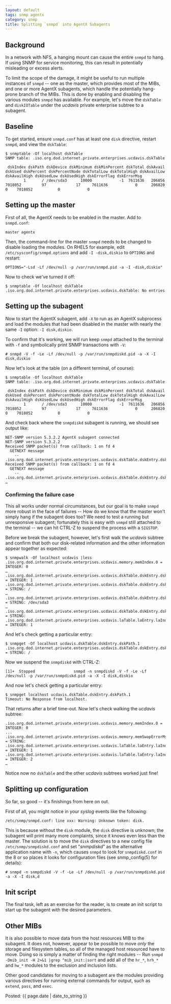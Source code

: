 ```yaml
---
layout: default
tags: snmp agentx
category: snmp
title: Splitting `snmpd` into AgentX Subagents
---
```


Background
----------

In a network with NFS, a hanging mount can cause the entire `snmpd` to hang. If
using SNMP for service monitoring, this can result in potentially misleading or
excess alerts.

To limit the scope of the damage, it might be useful to run multiple instances
of `snmpd` -- one as the master, which provides most of the MIBs, and one or
more AgentX subagents, which handle the potentially hang-prone branch of the
MIBs. This is done by enabling and disabling the various modules `snmpd` has
available. For example, let's move the `dskTable` and `diskIOTable` under the
*ucdavis* private enterprise subtree to a subagent.

Baseline
--------

To get started, ensure `snmpd.conf` has at least one `disk` directive, restart
`snmpd`, and view the `dskTable`:

```
$ snmptable -Of localhost dskTable
SNMP table: .iso.org.dod.internet.private.enterprises.ucdavis.dskTable

 dskIndex dskPath dskDevice dskMinimum dskMinPercent dskTotal dskAvail dskUsed dskPercent dskPercentNode dskTotalLow dskTotalHigh dskAvailLow dskAvailHigh dskUsedLow dskUsedHigh dskErrorFlag dskErrorMsg
        1       / /dev/sda3      10000            -1  7611636   206856 7018052         97             17     7611636            0      206820            0    7018052           0            0
```

Setting up the master
---------------------

First of all, the AgentX needs to be enabled in the master. Add to `snmpd.conf`:

```
master agentx
```

Then, the command-line for the master `snmpd` needs to be changed to disable
loading the modules. On RHEL5 for example, edit `/etc/sysconfig/snmpd.options`
and add `-I -disk,diskio` to `OPTIONS` and restart:

```
OPTIONS="-Lsd -Lf /dev/null -p /var/run/snmpd.pid -a -I -disk,diskio"
```

Now to check we've turned it off:

```
$ snmptable -Of localhost dskTable
.iso.org.dod.internet.private.enterprises.ucdavis.dskTable: No entries
```

Setting up the subagent
-----------------------

Now to start the AgentX subagent, add `-X` to run as an AgentX subprocess and
load the modules that had been disabled in the master with nearly the same `-I`
option: `-I disk,diskio`.

To confirm that it's working, we will run keep `snmpd` attached to the terminal
with `-f` and symbolically print SNMP transactions with `-V`:

```
# snmpd -V -f -Le -Lf /dev/null -p /var/run/snmpdiskd.pid -a -X -I disk,diskio
```

Now let's look at the table (on a different terminal, of course):

```
$ snmptable -Of localhost dskTable
SNMP table: .iso.org.dod.internet.private.enterprises.ucdavis.dskTable

 dskIndex dskPath dskDevice dskMinimum dskMinPercent dskTotal dskAvail dskUsed dskPercent dskPercentNode dskTotalLow dskTotalHigh dskAvailLow dskAvailHigh dskUsedLow dskUsedHigh dskErrorFlag dskErrorMsg
        1       / /dev/sda3      10000            -1  7611636   206856 7018052         97             17     7611636            0      206820            0    7018052           0            0
```

And check back where the `snmpdiskd` subagent is running, we should see output like:

```
NET-SNMP version 5.3.2.2 AgentX subagent connected
NET-SNMP version 5.3.2.2
Received SNMP packet(s) from callback: 1 on fd 4
  GETNEXT message
    -- .iso.org.dod.internet.private.enterprises.ucdavis.dskTable.dskEntry.dskIndex
Received SNMP packet(s) from callback: 1 on fd 4
  GETNEXT message
    -- .iso.org.dod.internet.private.enterprises.ucdavis.dskTable.dskEntry.dskIndex.1
…
```

### Confirming the failure case

This all works under normal circumstances, but our goal is to make `snmpd` more
robust in the face of failures -- How do we know that the master won't simply
hang if the subagent does too? We need to test a running but unresponsive
subagent; fortunately this is easy with `snmpd` still attached to the terminal
-- we can hit CTRL-Z to suspend the process with a `SIGSTOP`.

Before we break the subagent, however, let's first walk the *ucdavis* subtree
and confirm that both our disk-related information and the other information
appear together as expected:

```
$ snmpwalk -Of localhost ucdavis |less
.iso.org.dod.internet.private.enterprises.ucdavis.memory.memIndex.0 = INTEGER: 0
…
.iso.org.dod.internet.private.enterprises.ucdavis.dskTable.dskEntry.dskIndex.1 = INTEGER: 1
.iso.org.dod.internet.private.enterprises.ucdavis.dskTable.dskEntry.dskPath.1 = STRING: /
…
.iso.org.dod.internet.private.enterprises.ucdavis.dskTable.dskEntry.dskDevice.1 = STRING: /dev/sda3
…
.iso.org.dod.internet.private.enterprises.ucdavis.dskTable.dskEntry.dskErrorMsg.1 = STRING:
.iso.org.dod.internet.private.enterprises.ucdavis.laTable.laEntry.laIndex.1 = INTEGER: 1
```

And let's check getting a particular entry:

```
$ snmpget -Of localhost ucdavis.dskTable.dskEntry.dskPath.1
.iso.org.dod.internet.private.enterprises.ucdavis.dskTable.dskEntry.dskPath.1 = STRING: /
```

Now we suspend the `snmpdiskd` with CTRL-Z:

```
[1]+  Stopped                 snmpd -n snmpdiskd -V -f -Le -Lf /dev/null -p /var/run/snmpdiskd.pid -a -X -I disk,diskio
```

And now let's check getting a particular entry:

```
$ snmpget localhost ucdavis.dskTable.dskEntry.dskPath.1
Timeout: No Response from localhost.
```

That returns after a brief time-out. Now let's check walking the *ucdavis* subtree:

```
.iso.org.dod.internet.private.enterprises.ucdavis.memory.memIndex.0 = INTEGER: 0
...
.iso.org.dod.internet.private.enterprises.ucdavis.memory.memSwapErrorMsg.0 = STRING:
.iso.org.dod.internet.private.enterprises.ucdavis.laTable.laEntry.laIndex.1 = INTEGER: 1
.iso.org.dod.internet.private.enterprises.ucdavis.laTable.laEntry.laIndex.2 = INTEGER: 2
…
```

Notice now no `dskTable` and the other *ucdavis* subtrees worked just fine!

Splitting up configuration
--------------------------

So far, so good -- it's finishings from here on out.

First of all, you might notice in your *syslog* events like the following:

```
/etc/snmp/snmpd.conf: line xxx: Warning: Unknown token: disk.
```

This is because without the `disk` module, the `disk` directive is unknown; the
subagent will print many more complaints, since it knows even less than the
master. The solution is to move the `disk` directives to a new config file
`/etc/snmp/snmpdiskd.conf` and set "*snmpdiskd*" as the alternative application
name with `-n`, which causes `snmpd` to look for `snmpdiskd.conf` in the 8 or
so places it looks for configuration files (see snmp_config(5) for details):

```
# snmpd -n snmpdiskd -V -f -Le -Lf /dev/null -p /var/run/snmpdiskd.pid -a -X -I disk,d
```

Init script
-----------

The final task, left as an exercise for the reader, is to create an init script
to start up the subagent with the desired parameters.

Other MIBs
----------

It is also possible to move data from the host resources MIB to the subagent.
It does not, however, appear to be possible to move *only* the storage and
filesystem tables, so all of the managed host resourced have to move. Doing so
is simply a matter of finding the right modules -- Run `snmpd -Dmib_init -H
2>&1 |grep ^mib_init:|sort` and add all of the `hr_*`, `hrh_*` and `hw_*`
modules to the exclusion and inclusion lists.

Other good candidates for moving to a subagent are the modules providing
various directives for running external commands for output, such as `extend`,
`pass`, and `exec`.

Posted: {{ page.date | date_to_string }}
